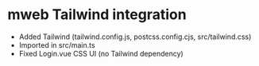 # mweb Tailwind integration

- Added Tailwind (tailwind.config.js, postcss.config.cjs, src/tailwind.css)
- Imported in src/main.ts
- Fixed Login.vue CSS UI (no Tailwind dependency)

